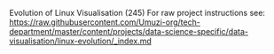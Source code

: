 Evolution of Linux Visualisation (245)
For raw project instructions see: https://raw.githubusercontent.com/Umuzi-org/tech-department/master/content/projects/data-science-specific/data-visualisation/linux-evolution/_index.md